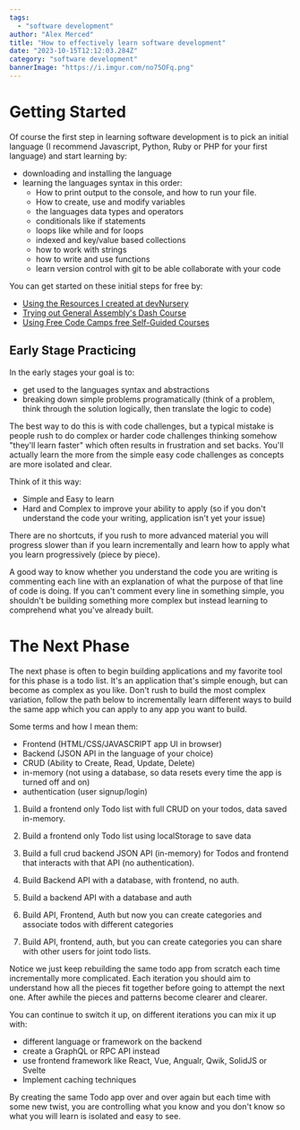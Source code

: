 ```yaml
---
tags:
  - "software development"
author: "Alex Merced"
title: "How to effectively learn software development"
date: "2023-10-15T12:12:03.284Z"
category: "software development"
bannerImage: "https://i.imgur.com/no75OFq.png"
---
```


# Getting Started

Of course the first step in learning software development is to pick an initial language (I recommend Javascript, Python, Ruby or PHP for your first language) and start learning by:

- downloading and installing the language
- learning the languages syntax in this order:
  - How to print output to the console, and how to run your file.
  - How to create, use and modify variables
  - the languages data types and operators
  - conditionals like if statements
  - loops like while and for loops
  - indexed and key/value based collections
  - how to work with strings
  - how to write and use functions
  - learn version control with git to be able collaborate with your code

You can get started on these initial steps for free by:
- [Using the Resources I created at devNursery](https://www.devnursery.com)
- [Trying out General Assembly's Dash Course](https://dash.generalassemb.ly)
- [Using Free Code Camps free Self-Guided Courses](https://www.freecodecamp.org)

## Early Stage Practicing

In the early stages your goal is to:
- get used to the languages syntax and abstractions
- breaking down simple problems programatically (think of a problem, think through the solution logically, then translate the logic to code)

The best way to do this is with code challenges, but a typical mistake is people rush to do complex or harder code challenges thinking somehow "they'll learn faster" which often results in frustration and set backs. You'll actually learn the more from the simple easy code challenges as concepts are more isolated and clear.

Think of it this way:

- Simple and Easy to learn
- Hard and Complex to improve your ability to apply 
(so if you don't understand the code your writing, application isn't yet your issue)

There are no shortcuts, if you rush to more advanced material you will progress slower than if you learn incrementally and learn how to apply what you learn progressively (piece by piece).

A good way to know whether you understand the code you are writing is commenting each line with an explanation of what the purpose of that line of code is doing. If you can't comment every line in something simple, you shouldn't be building something more complex but instead learning to comprehend what you've already built.

# The Next Phase

The next phase is often to begin building applications and my favorite tool for this phase is a todo list. It's an application that's simple enough, but can become as complex as you like. Don't rush to build the most complex variation, follow the path below to incrementally learn different ways to build the same app which you can apply to any app you want to build.

Some terms and how I mean them:
- Frontend (HTML/CSS/JAVASCRIPT app UI in browser)
- Backend (JSON API in the language of your choice)
- CRUD (Ability to Create, Read, Update, Delete)
- in-memory (not using a database, so data resets every time the app is turned off and on)
- authentication (user signup/login)

1. Build a frontend only Todo list with full CRUD on your todos, data saved in-memory.

2. Build a frontend only Todo list using localStorage to save data

3. Build a full crud backend JSON API (in-memory) for Todos and frontend that interacts with that API (no authentication).

4. Build Backend API with a database, with frontend, no auth.

5. Build a backend API with a database and auth

6. Build API, Frontend, Auth but now you can create categories and associate todos with different categories

7. Build API, frontend, auth, but you can create categories you can share with other users for joint todo lists.

Notice we just keep rebuilding the same todo app from scratch each time incrementally more complicated. Each iteration you should aim to understand how all the pieces fit together before going to attempt the next one. After awhile the pieces and patterns become clearer and clearer.

You can continue to switch it up, on different iterations you can mix it up with:
- different language or framework on the backend
- create a GraphQL or RPC API instead
- use frontend framework like React, Vue, Angualr, Qwik, SolidJS or Svelte
- Implement caching techniques

By creating the same Todo app over and over again but each time with some new twist, you are controlling what you know and you don't know so what you will learn is isolated and easy to see.

